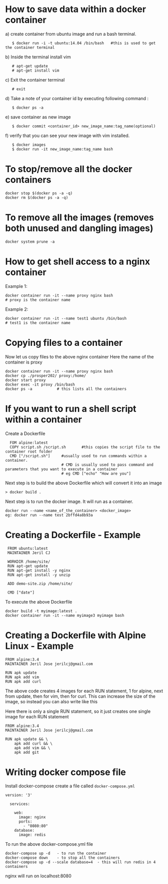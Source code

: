 # How to save data within a docker container

a) create container from ubuntu image and run a bash terminal.

```
   $ docker run -i -t ubuntu:14.04 /bin/bash   #this is used to get the container terminal
```
b) Inside the terminal install vim
```
   # apt-get update
   # apt-get install vim
```
c) Exit the container terminal
```
   # exit
```
d) Take a note of your container id by executing following command :
```
   $ docker ps -a
```
e) save container as new image
```
   $ docker commit <container_id> new_image_name:tag_name(optional)
```
f) verify that you can see your new image with vim installed.
```
   $ docker images           
   $ docker run -it new_image_name:tag_name bash  
```

# To stop/remove all the docker containers
```
docker stop $(docker ps -a -q)
docker rm $(docker ps -a -q)
```

# To remove all the images (removes both unused and dangling images)
``` 
docker system prune -a
```

# How to get shell access to a nginx container

Example 1:
```
docker container run -it --name proxy nginx bash
# proxy is the container name
```
Example 2:
```
docker container run -it --name test1 ubuntu /bin/bash
# test1 is the container name
```

# Copying files to a container

Now let us copy files to the above nginx container
Here the name of the container is proxy

```
docker container run -it --name proxy nginx bash
docker cp ./prosper202/ proxy:/home/
docker start proxy
docker exec -it proxy /bin/bash
docker ps -a           # this lists all the containers
```

# If you want to run a shell script within a container

Create a Dockerfile

```
  FOM alpine:latest
  COPY script.sh /script.sh       #this copies the script file to the container root folder
  CMD ["/script.sh"]     #usually used to run commands within a container. 
                         # CMD is usually used to pass command and parameters that you want to execute in a container
                         # eg CMD ["echo" "How are you"]
```

Next step is to build the above Dockerfile which will convert it into an image

```
> docker build .
```

Next step is to run the docker image. It will run as a container.

```
docker run --name <name_of_the_container> <docker_image>
eg: docker run --name test 2bffd4a8b93a
```

# Creating a Dockerfile - Example

```
 FROM ubuntu:latest
 MAINTAINER Jeril CJ

 WORKDIR /home/site/                   
 RUN apt-get update
 RUN apt-get install -y nginx
 RUN apt-get install -y unzip
  
 ADD demo-site.zip /home/site/
  
 CMD ["date"]

```

To execute the above Dockerfile

```
docker build -t myimage:latest .
docker container run -it --name myimage3 myimage bash
```

# Creating a Dockerfile with Alpine Linux - Example

```
FROM alpine:3.4
MAINTAINER Jeril Jose jerilcj@gmail.com

RUN apk update
RUN apk add vim
RUN apk add curl
```

The above code creates 4 images for each RUN statement, 1 for alpine, next from update, then for vim, then for curl. This can increase the size of the image, so instead you can also write like this

Here there is only a single RUN statement, so it just creates one single image for each RUN statement

```
FROM alpine:3.4
MAINTAINER Jeril Jose jerilcj@gmail.com

RUN apk update && \
    apk add curl && \
    apk add vim && \
    apk add git
```

# Writing docker compose file

Install docker-compose
create a file called ```docker-compose.yml```

```
version: '3'
  
  services:
  
    web:
      image: nginx
      ports:
        - "8080:80"
    database:
      image: redis

```

To run the above docker-compose.yml file

```
docker-compose up -d   - to run the container
docker-compose down    - to stop all the containers
docker-compose up -d --scale database=4  - this will run redis in 4 containers
```

nginx will run on localhost:8080
